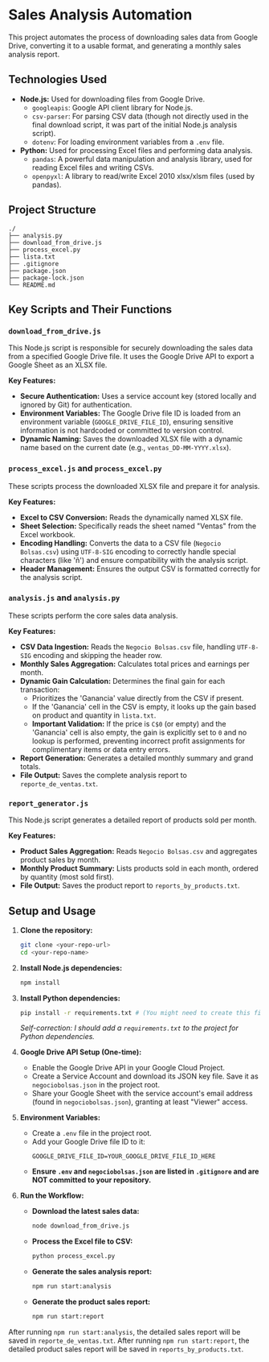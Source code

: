 # Sales Analysis Automation

This project automates the process of downloading sales data from Google Drive, converting it to a usable format, and generating a monthly sales analysis report.

## Technologies Used

*   **Node.js:** Used for downloading files from Google Drive.
    *   `googleapis`: Google API client library for Node.js.
    *   `csv-parser`: For parsing CSV data (though not directly used in the final download script, it was part of the initial Node.js analysis script).
    *   `dotenv`: For loading environment variables from a `.env` file.
*   **Python:** Used for processing Excel files and performing data analysis.
    *   `pandas`: A powerful data manipulation and analysis library, used for reading Excel files and writing CSVs.
    *   `openpyxl`: A library to read/write Excel 2010 xlsx/xlsm files (used by pandas).

## Project Structure

```
./
├── analysis.py
├── download_from_drive.js
├── process_excel.py
├── lista.txt
├── .gitignore
├── package.json
├── package-lock.json
└── README.md
```

## Key Scripts and Their Functions

### `download_from_drive.js`

This Node.js script is responsible for securely downloading the sales data from a specified Google Drive file. It uses the Google Drive API to export a Google Sheet as an XLSX file.

**Key Features:**
*   **Secure Authentication:** Uses a service account key (stored locally and ignored by Git) for authentication.
*   **Environment Variables:** The Google Drive file ID is loaded from an environment variable (`GOOGLE_DRIVE_FILE_ID`), ensuring sensitive information is not hardcoded or committed to version control.
*   **Dynamic Naming:** Saves the downloaded XLSX file with a dynamic name based on the current date (e.g., `ventas_DD-MM-YYYY.xlsx`).

### `process_excel.js` and `process_excel.py`

These scripts process the downloaded XLSX file and prepare it for analysis.

**Key Features:**
*   **Excel to CSV Conversion:** Reads the dynamically named XLSX file.
*   **Sheet Selection:** Specifically reads the sheet named "Ventas" from the Excel workbook.
*   **Encoding Handling:** Converts the data to a CSV file (`Negocio Bolsas.csv`) using `UTF-8-SIG` encoding to correctly handle special characters (like 'ñ') and ensure compatibility with the analysis script.
*   **Header Management:** Ensures the output CSV is formatted correctly for the analysis script.

### `analysis.js` and `analysis.py`

These scripts perform the core sales data analysis.

**Key Features:**
*   **CSV Data Ingestion:** Reads the `Negocio Bolsas.csv` file, handling `UTF-8-SIG` encoding and skipping the header row.
*   **Monthly Sales Aggregation:** Calculates total prices and earnings per month.
*   **Dynamic Gain Calculation:** Determines the final gain for each transaction:
    *   Prioritizes the 'Ganancia' value directly from the CSV if present.
    *   If the 'Ganancia' cell in the CSV is empty, it looks up the gain based on product and quantity in `lista.txt`.
    *   **Important Validation:** If the price is `C$0` (or empty) and the 'Ganancia' cell is also empty, the gain is explicitly set to `0` and no lookup is performed, preventing incorrect profit assignments for complimentary items or data entry errors.
*   **Report Generation:** Generates a detailed monthly summary and grand totals.
*   **File Output:** Saves the complete analysis report to `reporte_de_ventas.txt`.

### `report_generator.js`

This Node.js script generates a detailed report of products sold per month.

**Key Features:**
*   **Product Sales Aggregation:** Reads `Negocio Bolsas.csv` and aggregates product sales by month.
*   **Monthly Product Summary:** Lists products sold in each month, ordered by quantity (most sold first).
*   **File Output:** Saves the product report to `reports_by_products.txt`.

## Setup and Usage

1.  **Clone the repository:**
    ```bash
    git clone <your-repo-url>
    cd <your-repo-name>
    ```

2.  **Install Node.js dependencies:**
    ```bash
    npm install
    ```

3.  **Install Python dependencies:**
    ```bash
    pip install -r requirements.txt # (You might need to create this file first: pip freeze > requirements.txt)
    ```
    *Self-correction: I should add a `requirements.txt` to the project for Python dependencies.* 

4.  **Google Drive API Setup (One-time):**
    *   Enable the Google Drive API in your Google Cloud Project.
    *   Create a Service Account and download its JSON key file. Save it as `negociobolsas.json` in the project root.
    *   Share your Google Sheet with the service account's email address (found in `negociobolsas.json`), granting at least "Viewer" access.

5.  **Environment Variables:**
    *   Create a `.env` file in the project root.
    *   Add your Google Drive file ID to it:
        ```
        GOOGLE_DRIVE_FILE_ID=YOUR_GOOGLE_DRIVE_FILE_ID_HERE
        ```
    *   **Ensure `.env` and `negociobolsas.json` are listed in `.gitignore` and are NOT committed to your repository.**

6.  **Run the Workflow:**
    *   **Download the latest sales data:**
        ```bash
        node download_from_drive.js
        ```
    *   **Process the Excel file to CSV:**
        ```bash
        python process_excel.py
        ```
    *   **Generate the sales analysis report:**
        ```bash
        npm run start:analysis
        ```
    *   **Generate the product sales report:**
        ```bash
        npm run start:report
        ```

After running `npm run start:analysis`, the detailed sales report will be saved in `reporte_de_ventas.txt`.
After running `npm run start:report`, the detailed product sales report will be saved in `reports_by_products.txt`.
